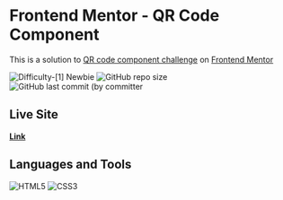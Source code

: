 # Frontend Mentor - QR Code Component
This is a solution 
to [QR code component challenge](https://www.frontendmentor.io/challenges/qr-code-component-iux_sIO_H)
on [Frontend Mentor](https://www.frontendmentor.io)

![Difficulty-[1] Newbie](<https://img.shields.io/badge/Difficulty-[1] Newbie-20B2AA?style=for-the-badge>)
![GitHub repo size](<https://img.shields.io/github/repo-size/I-antiva-I/QRCode?label=Repo size&style=for-the-badge>)
![GitHub last commit (by committer](<https://img.shields.io/github/last-commit/I-antiva-I/QRCode?label=Last commit&style=for-the-badge>)

## Live Site
[**Link**](https://i-antiva-i.github.io/QRCode)

## Languages and Tools
![HTML5](https://img.shields.io/badge/HTML5-E34F26?style=for-the-badge&logo=html5&logoColor=white)
![CSS3](https://img.shields.io/badge/CSS3-1572B6?style=for-the-badge&logo=css3&logoColor=white)

  
